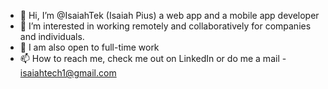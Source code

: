 - 👋 Hi, I’m @IsaiahTek (Isaiah Pius) a web app and a mobile app developer
- 👀 I’m interested in working remotely and collaboratively for companies and individuals.
- 🌱 I am also open to full-time work
- 📫 How to reach me, check me out on LinkedIn or do me a mail - isaiahtech1@gmail.com

<!---
IsaiahTek/IsaiahTek is a ✨ special ✨ repository because its `README.md` (this file) appears on your GitHub profile.
You can click the Preview link to take a look at your changes.
--->
